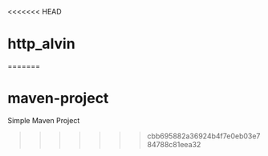 <<<<<<< HEAD
# http_alvin
=======
# maven-project

Simple Maven Project
>>>>>>> cbb695882a36924b4f7e0eb03e784788c81eea32
